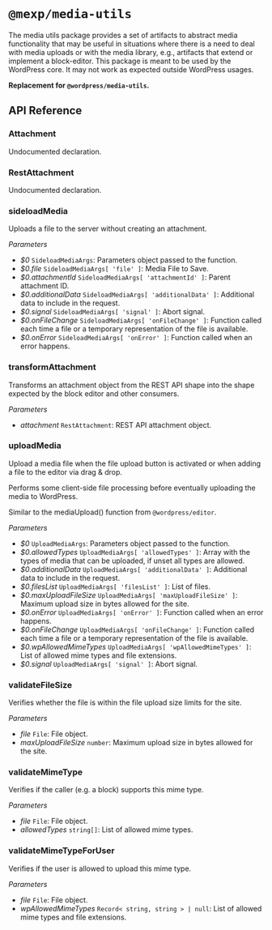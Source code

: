 # `@mexp/media-utils`

The media utils package provides a set of artifacts to abstract media functionality that may be useful in situations where there is a need to deal with media uploads or with the media library, e.g., artifacts that extend or implement a block-editor.
This package is meant to be used by the WordPress core. It may not work as expected outside WordPress usages.

**Replacement for `@wordpress/media-utils`.**

## API Reference

<!-- START TOKEN(Autogenerated API docs) -->

### Attachment

Undocumented declaration.

### RestAttachment

Undocumented declaration.

### sideloadMedia

Uploads a file to the server without creating an attachment.

_Parameters_

-   _$0_ `SideloadMediaArgs`: Parameters object passed to the function.
-   _$0.file_ `SideloadMediaArgs[ 'file' ]`: Media File to Save.
-   _$0.attachmentId_ `SideloadMediaArgs[ 'attachmentId' ]`: Parent attachment ID.
-   _$0.additionalData_ `SideloadMediaArgs[ 'additionalData' ]`: Additional data to include in the request.
-   _$0.signal_ `SideloadMediaArgs[ 'signal' ]`: Abort signal.
-   _$0.onFileChange_ `SideloadMediaArgs[ 'onFileChange' ]`: Function called each time a file or a temporary representation of the file is available.
-   _$0.onError_ `SideloadMediaArgs[ 'onError' ]`: Function called when an error happens.

### transformAttachment

Transforms an attachment object from the REST API shape into the shape expected by the block editor and other consumers.

_Parameters_

-   _attachment_ `RestAttachment`: REST API attachment object.

### uploadMedia

Upload a media file when the file upload button is activated or when adding a file to the editor via drag & drop.

Performs some client-side file processing before eventually uploading the media to WordPress.

Similar to the mediaUpload() function from `@wordpress/editor`.

_Parameters_

-   _$0_ `UploadMediaArgs`: Parameters object passed to the function.
-   _$0.allowedTypes_ `UploadMediaArgs[ 'allowedTypes' ]`: Array with the types of media that can be uploaded, if unset all types are allowed.
-   _$0.additionalData_ `UploadMediaArgs[ 'additionalData' ]`: Additional data to include in the request.
-   _$0.filesList_ `UploadMediaArgs[ 'filesList' ]`: List of files.
-   _$0.maxUploadFileSize_ `UploadMediaArgs[ 'maxUploadFileSize' ]`: Maximum upload size in bytes allowed for the site.
-   _$0.onError_ `UploadMediaArgs[ 'onError' ]`: Function called when an error happens.
-   _$0.onFileChange_ `UploadMediaArgs[ 'onFileChange' ]`: Function called each time a file or a temporary representation of the file is available.
-   _$0.wpAllowedMimeTypes_ `UploadMediaArgs[ 'wpAllowedMimeTypes' ]`: List of allowed mime types and file extensions.
-   _$0.signal_ `UploadMediaArgs[ 'signal' ]`: Abort signal.

### validateFileSize

Verifies whether the file is within the file upload size limits for the site.

_Parameters_

-   _file_ `File`: File object.
-   _maxUploadFileSize_ `number`: Maximum upload size in bytes allowed for the site.

### validateMimeType

Verifies if the caller (e.g. a block) supports this mime type.

_Parameters_

-   _file_ `File`: File object.
-   _allowedTypes_ `string[]`: List of allowed mime types.

### validateMimeTypeForUser

Verifies if the user is allowed to upload this mime type.

_Parameters_

-   _file_ `File`: File object.
-   _wpAllowedMimeTypes_ `Record< string, string > | null`: List of allowed mime types and file extensions.


<!-- END TOKEN(Autogenerated API docs) -->
